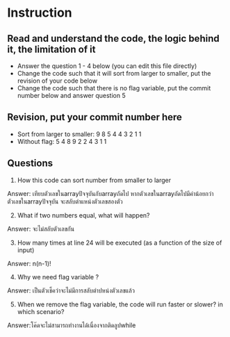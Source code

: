 ﻿# Instruction

## Read and understand the code, the logic behind it, the limitation of it
* Answer the question 1 - 4 below (you can edit this file directly)
* Change the code such that it will sort from larger to smaller, put the revision of your code below
* Change the code such that there is no flag variable, put the commit number below and answer question 5 


## Revision, put your commit number here
* Sort from larger to smaller: 9 8 5 4 4 3 2 1 1
* Without flag: 5 4 8 9 2 2 4 3 1 1

## Questions
1. How this code can sort number from smaller to larger
 
Answer: เทียบตัวเลขในarrayปัจจุบันกับarrayถัดไป หากตัวเลขในarrayถัดไปมีค่าน้อยกว่าตัวเลขในarrayปัจจุบัน จะสลับตำแหน่งตัวเลขสองตัว

2. What if two numbers equal, what will happen? 

Answer: จะไม่สลับตัวเลขกัน

3. How many times at line 24 will be executed (as a function of the size of input) 

Answer: n(n-1)!

4. Why we need flag variable ? 

Answer: เป็นตัวเช็คว่าจะไม่มีการสลับตำปหน่งตัวเลขแล้ว

5. When we remove the flag variable, the code will run faster or slower? in which scenario? 

Answer:โค๊ดจะไม่สามารถทำงานได้เนื่องจากติดลูปwhile